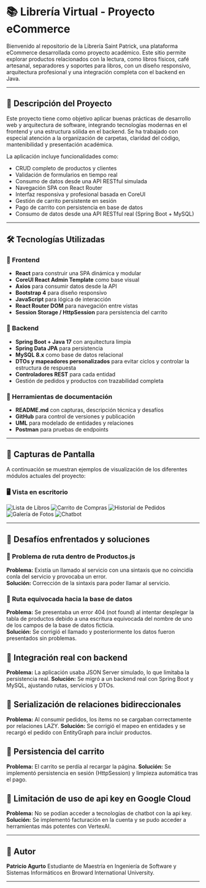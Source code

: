 # 📚 Librería Virtual - Proyecto eCommerce

Bienvenido al repositorio de la Librería Saint Patrick, una plataforma eCommerce desarrollada como proyecto académico. Este sitio permite explorar productos relacionados con la lectura, como libros físicos, café artesanal, separadores y soportes para libros, con un diseño responsivo, arquitectura profesional y una integración completa con el backend en Java.

---

## 🧠 Descripción del Proyecto

Este proyecto tiene como objetivo aplicar buenas prácticas de desarrollo web y arquitectura de software, integrando tecnologías modernas en el frontend y una estructura sólida en el backend. Se ha trabajado con especial atención a la organización de carpetas, claridad del código, mantenibilidad y presentación académica.

La aplicación incluye funcionalidades como:

- CRUD completo de productos y clientes
- Validación de formularios en tiempo real
- Consumo de datos desde una API RESTful simulada
- Navegación SPA con React Router
- Interfaz responsiva y profesional basada en CoreUI
- Gestión de carrito persistente en sesión
- Pago de carrito con persistencia en base de datos
- Consumo de datos desde una API RESTful real (Spring Boot + MySQL)

---

## 🛠️ Tecnologías Utilizadas

### 🔹 Frontend
- **React** para construir una SPA dinámica y modular
- **CoreUI React Admin Template** como base visual
- **Axios** para consumir datos desde la API
- **Bootstrap 4** para diseño responsivo
- **JavaScript** para lógica de interacción
- **React Router DOM** para navegación entre vistas
- **Session Storage / HttpSession** para persistencia del carrito


### 🔹 Backend
- **Spring Boot + Java 17** con arquitectura limpia
- **Spring Data JPA** para persistencia
- **MySQL 8.x** como base de datos relacional
- **DTOs y mapeadores personalizados** para evitar ciclos y controlar la estructura de respuesta
- **Controladores REST** para cada entidad
- Gestión de pedidos y productos con trazabilidad completa


### 🔹 Herramientas de documentación
- **README.md** con capturas, descripción técnica y desafíos
- **GitHub** para control de versiones y publicación
- **UML** para modelado de entidades y relaciones
- **Postman** para pruebas de endpoints

---

## 📸 Capturas de Pantalla

A continuación se muestran ejemplos de visualización de los diferentes módulos actuales del proyecto:

### 🖥️ Vista en escritorio

![Lista de Libros](capturas/Libros.png)
![Carrito de Compras](capturas/Carrito.png)
![Historial de Pedidos](capturas/HistorialPedidos.png)
![Galería de Fotos](capturas/Galeria.png)
![Chatbot](capturas/Chatbot.png)

---

## 🧩 Desafíos enfrentados y soluciones

### 🔸 Problema de ruta dentro de Productos.js
**Problema:** Existía un llamado al servicio con una sintaxis que no coincidía conla del servicio y provocaba un error.  
**Solución:** Corrección de la sintaxis para poder llamar al servicio.

### 🔸 Ruta equivocada hacia la base de datos
**Problema:** Se presentaba un error 404 (not found) al intentar desplegar la tabla de productos debido a una escritura equivocada del nombre de uno de los campos de la base de datos ficticia.  
**Solución:** Se corrigió el llamado y posteriormente los datos fueron presentados sin problemas.

## 🔸 Integración real con backend
**Problema:** La aplicación usaba JSON Server simulado, lo que limitaba la persistencia real.
**Solución:** Se migró a un backend real con Spring Boot y MySQL, ajustando rutas, servicios y DTOs.

## 🔸 Serialización de relaciones bidireccionales
**Problema:** Al consumir pedidos, los ítems no se cargaban correctamente por relaciones LAZY.
**Solución:** Se corrigió el mapeo en entidades y se recargó el pedido con EntityGraph para incluir productos.

## 🔸 Persistencia del carrito
**Problema:** El carrito se perdía al recargar la página.
**Solución:** Se implementó persistencia en sesión (HttpSession) y limpieza automática tras el pago.

## 🔸 Limitación de uso de api key en Google Cloud
**Problema:** No se podían acceder a tecnologías de chatbot con la api key.
**Solución:** Se implementó facturación en la cuenta y se pudo acceder a herramientas más potentes con VertexAI.


---

## 🙌 Autor

**Patricio Agurto**
Estudiante de Maestría en Ingeniería de Software y Sistemas Informáticos en Broward International University.

---